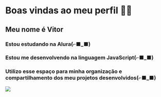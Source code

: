 # Boas vindas ao meu perfil 💙💙
## Meu nome é Vitor 

### Estou estudando na Alura(⌐■_■)

### Estou me desenvolvendo na linguagem JavaScript(⌐■_■)

### Utilizo esse espaço para minha organização e compartilhamento dos meu projetos desenvolvidos(⌐■_■)


![](https://encrypted-tbn0.gstatic.com/images?q=tbn:ANd9GcTls-IcRQOE6N9RMdBMy4DGszHrbqK0u9-rrw&s)
